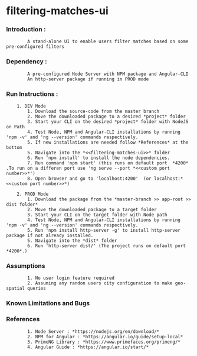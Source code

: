 # filtering-matches-ui

### **Introduction :**
			A stand-alone UI to enable users filter matches based on some pre-configured filters

### **Dependency :**
			A pre-configured Node Server with NPM package and Angular-CLI
			An http-server package if running in PROD mode
			
### **Run Instructions :**
		
		1. DEV Mode
			1. Download the source-code from the master branch
			2. Move the downloaded package to a desired *project* folder
			3. Start your CLI on the desired *project* folder with NodeJS on Path
			4. Test Node, NPM and Angular-CLI installations by running 'npm -v' and 'ng --version' commands respectively.
			5. If new installations are needed follow *References* at the bottom 
			5. Navigate into the *<<filtering-matches-ui>>* folder
			6. Run 'npm install' to install the node dependencies.
			7. Run command 'npm start' (this runs on default port  *4200* .To run on a differen port use 'ng serve --port *<<custom port number>>*') 
			8. Open browser and go to 'localhost:4200'  (or localhost:*<<custom port number>>*)
			
		2. PROD Mode
			1. Download the package from the *master-branch >> app-root >> dist folder*
			2. Move the downloaded package to a target folder
			3. Start your CLI on the target folder with Node path
			4. Test Node, NPM and Angular-CLI installations by running 'npm -v' and 'ng --version' commands respectively.
			5. Run 'npm install http-server -g' to install http-server package if not already installed.
			5. Navigate into the *dist* folder
			6. Run 'http-server dist/' (The project runs on default port  *4200*.) 
 
### **Assumptions**
			1. No user login feature required
			2. Assuming any randon users city configuration to make geo-spatial queries
			
### **Known Limitations and Bugs**

### **References**
			1. Node Server : *https://nodejs.org/en/download/*
			2. NPM for Angular : *https://angular.io/guide/setup-local*
			3. PrimeNG Library : *https://www.primefaces.org/primeng/*
			4. Angular Guide : *https://angular.io/start/*

